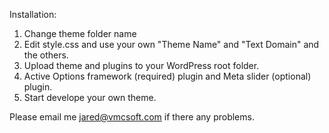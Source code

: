 Installation:

1. Change theme folder name
2. Edit style.css and use your own "Theme Name" and "Text Domain" and the others.
3. Upload theme and plugins to your WordPress root folder.
4. Active Options framework (required) plugin and Meta slider (optional) plugin.
5. Start develope your own theme.
 
Please email me jared@vmcsoft.com if there any problems.
